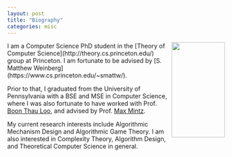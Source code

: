 ```yaml
---
layout: post
title: "Biography"
categories: misc
---
```


<img align="right" width="123" height="220" src="https://messaidi.github.io/4103434121223045079866313854757702488031232.png">
I am a Computer Science PhD student in the 
[Theory of Computer Science](http://theory.cs.princeton.edu/) group at Princeton. I am fortunate to be advised by 
[S. Matthew Weinberg](https://www.cs.princeton.edu/~smattw/).

Prior to that, I graduated from the University of Pennsylvania with a BSE and MSE in Computer Science, where I was also fortunate to have worked with Prof. 
[Boon Thau Loo](http://www.cis.upenn.edu/~boonloo/), and advised by Prof. 
[Max Mintz](http://www.cis.upenn.edu/~mintz/home.html).

My current research interests include Algorithmic Mechanism Design and Algorithmic Game Theory. I am also interested in Complexity Theory, Algorithm Design, and Theoretical Computer Science in general.

